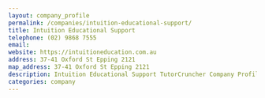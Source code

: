 ```yaml
---
layout: company_profile
permalink: /companies/intuition-educational-support/
title: Intuition Educational Support
telephone: (02) 9868 7555
email: 
website: https://intuitioneducation.com.au
address: 37-41 Oxford St Epping 2121
map_address: 37-41 Oxford St Epping 2121
description: Intuition Educational Support TutorCruncher Company Profile
categories: company
---
```



